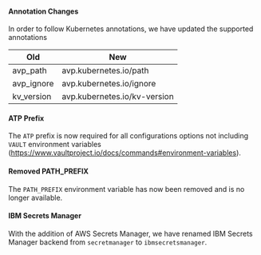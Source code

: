 #### Annotation Changes
In order to follow Kubernetes annotations, we have updated the supported annotations

| Old        | New |
| ---------- | ----------- |
| avp_path   | avp.kubernetes.io/path  |
| avp_ignore | avp.kubernetes.io/ignore |
| kv_version | avp.kubernetes.io/kv-version |

#### ATP Prefix
The `ATP` prefix is now required for all configurations options not including `VAULT` environment variables (https://www.vaultproject.io/docs/commands#environment-variables).

#### Removed PATH_PREFIX
The `PATH_PREFIX` environment variable has now been removed and is no longer available.

#### IBM Secrets Manager
With the addition of AWS Secrets Manager, we have renamed IBM Secrets Manager backend from `secretmanager` to `ibmsecretsmanager`.
